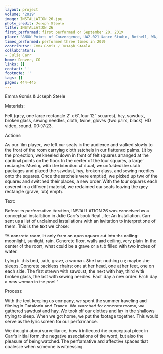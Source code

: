 ```yaml
---
layout: project
volume: '2019'
image: INSTALLATION_26.jpg
photo_credit: Joseph Steele
title: INSTALLATION 26
first_performed: first performed on September 20, 2019
place: "&NOW Points of Convergence, UW2-021 Dance Studio, Bothell, WA, Denver, CO"
times_performed: performed three times in 2019
contributor: Emma Gomis / Joseph Steele
collaborators:
- Julie Carr
home: Denver, CO
links: []
contact: ''
footnote: ''
tags: []
pages: 444-445
---
```



Emma Gomis & Joseph Steele

Materials:

Felt (grey, one large rectangle 2’ x 6’, four 12” squares), hay, sawdust, broken glass, sewing needles, cloth, twine, gloves (two pairs, black), HD video, sound. 00:07:23.

Actions:

As our film played, we left our seats in the audience and walked slowly to the front of the room carrying cloth satchels in our flattened palms. Lit by the projection, we kneeled down in front of felt squares arranged at the cardinal points on the floor. In the center of the four squares, a larger rectangle. Moving with the intention of ritual, we unfolded the cloth packages and placed the sawdust, hay, broken glass, and sewing needles onto the squares. Once the satchels were emptied, we picked up two of the squares and switched their places, a new order. With the four squares each covered in a different material, we reclaimed our seats leaving the grey rectangle (grave, tub) empty.

Text:

Before its performative iteration, INSTALLATION 26 was conceived as a conceptual installation in Julie Carr’s book Real Life: An Installation. Carr sent us a list of unclaimed installations with an invitation to interpret one of them. This is the text we chose:

“A concrete room, lit only from an open square cut into the ceiling: moonlight, sunlight, rain. Concrete floor, walls and ceiling, very plain. In the center of the room, what could be a grave or a tub filled with two inches of water.

Lying in this bed, bath, grave, a woman. She has nothing on; maybe she sleeps. Concrete backless chairs: one at her head, one at her feet, one on each side. The first strewn with sawdust, the next with hay, third with broken glass, the last with sewing needles. Each day a new order. Each day a new woman in the pool.”

Process:

With the text keeping us company, we spent the summer traveling and filming in Catalonia and France. We searched for concrete rooms, we gathered sawdust and hay. We took off our clothes and lay in the shallows trying to sleep. When we got home, we put the footage together. This would serve as the lyric screen for our performance.

We thought about surveillance, how it inflected the conceptual piece in Carr’s initial form, the negative associations of the word, but also the pleasure of being watched. The performative and affective spaces that coalesce when someone is witnessing.
